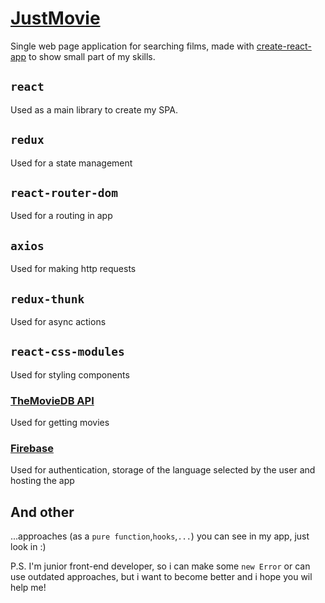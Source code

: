 # [JustMovie](https://justmovie-df8c3.firebaseapp.com/popular) 

Single web page application for searching films, made with [create-react-app](https://github.com/facebook/create-react-app) to show small part of my skills.
## `react`

Used as a main library to create my SPA.

## `redux`

Used for a state management

## `react-router-dom`

Used for a routing in app

## `axios`

Used for making http requests

## `redux-thunk`

Used for async actions

## `react-css-modules`

Used for styling components

### [TheMovieDB API](https://developers.themoviedb.org/3)

Used for getting movies

### [Firebase](https://firebase.google.com/)

Used for authentication, storage of the language selected by the user and hosting the app

## And other

...approaches (as a `pure function`,`hooks`,`...`) you can see in my app, just look in :)

P.S. I'm junior front-end developer, so i can make some `new Error` or can use outdated approaches, but i want to become better and i hope you wil help me!
